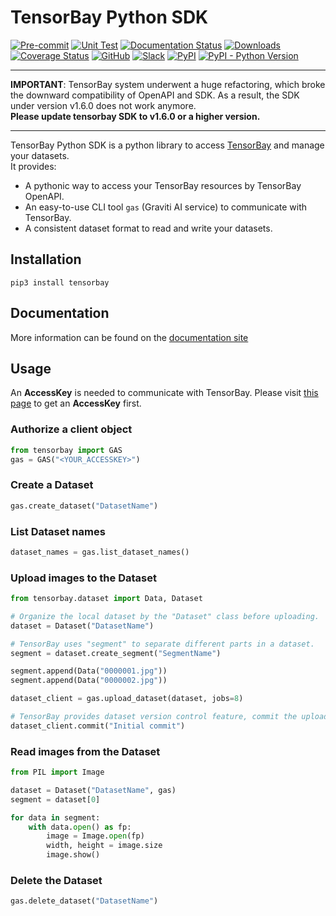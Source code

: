 # TensorBay Python SDK

[![Pre-commit](https://github.com/Graviti-AI/tensorbay-python-sdk/actions/workflows/pre-commit.yaml/badge.svg)](https://github.com/Graviti-AI/tensorbay-python-sdk/actions/workflows/pre-commit.yaml)
[![Unit Test](https://github.com/Graviti-AI/tensorbay-python-sdk/actions/workflows/unit_test.yaml/badge.svg)](https://github.com/Graviti-AI/tensorbay-python-sdk/actions/workflows/unit_test.yaml)
[![Documentation Status](https://readthedocs.org/projects/tensorbay-python-sdk/badge/?version=latest)](https://tensorbay-python-sdk.graviti.com/en/latest/?badge=latest)
[![Downloads](https://pepy.tech/badge/tensorbay/month)](https://pepy.tech/project/tensorbay)
[![Coverage Status](https://coveralls.io/repos/github/Graviti-AI/tensorbay-python-sdk/badge.svg)](https://coveralls.io/github/Graviti-AI/tensorbay-python-sdk)
[![GitHub](https://img.shields.io/github/license/Graviti-AI/tensorbay-python-sdk)](https://github.com/Graviti-AI/tensorbay-python-sdk/blob/main/LICENSE)
[![Slack](https://img.shields.io/static/v1?label=slack&message=graviti&logo=slack&color=blueviolet)](https://join.slack.com/t/graviticommunity/shared_invite/zt-qivjowva-8RxtilBsHIf218sOsLTHOQ)
[![PyPI](https://img.shields.io/pypi/v/tensorbay)](https://pypi.org/project/tensorbay/)
[![PyPI - Python Version](https://img.shields.io/pypi/pyversions/tensorbay)](https://pypi.org/project/tensorbay/)

---

**IMPORTANT**: TensorBay system underwent a huge refactoring, which broke the downward compatibility
of OpenAPI and SDK. As a result, the SDK under version v1.6.0 does not work anymore.  
**Please update tensorbay SDK to v1.6.0 or a higher version.**

---

TensorBay Python SDK is a python library to access [TensorBay](https://www.graviti.cn/tensorBay)
and manage your datasets.  
It provides:

-   A pythonic way to access your TensorBay resources by TensorBay OpenAPI.
-   An easy-to-use CLI tool `gas` (Graviti AI service) to communicate with TensorBay.
-   A consistent dataset format to read and write your datasets.

## Installation

```console
pip3 install tensorbay
```

## Documentation

More information can be found on the [documentation site](https://tensorbay-python-sdk.graviti.com/)

## Usage

An **AccessKey** is needed to communicate with TensorBay.
Please visit [this page](https://gas.graviti.cn/tensorbay/developer) to get an **AccessKey** first.

### Authorize a client object

```python
from tensorbay import GAS
gas = GAS("<YOUR_ACCESSKEY>")
```

### Create a Dataset

```python
gas.create_dataset("DatasetName")
```

### List Dataset names

```python
dataset_names = gas.list_dataset_names()
```

### Upload images to the Dataset

```python
from tensorbay.dataset import Data, Dataset

# Organize the local dataset by the "Dataset" class before uploading.
dataset = Dataset("DatasetName")

# TensorBay uses "segment" to separate different parts in a dataset.
segment = dataset.create_segment("SegmentName")

segment.append(Data("0000001.jpg"))
segment.append(Data("0000002.jpg"))

dataset_client = gas.upload_dataset(dataset, jobs=8)

# TensorBay provides dataset version control feature, commit the uploaded data before using it.
dataset_client.commit("Initial commit")
```

### Read images from the Dataset

```python
from PIL import Image

dataset = Dataset("DatasetName", gas)
segment = dataset[0]

for data in segment:
    with data.open() as fp:
        image = Image.open(fp)
        width, height = image.size
        image.show()
```

### Delete the Dataset

```python
gas.delete_dataset("DatasetName")
```
